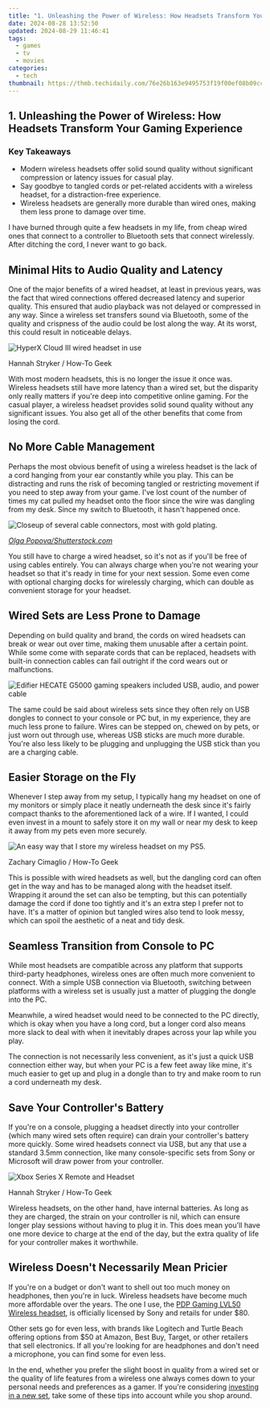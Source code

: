 ```yaml
---
title: "1. Unleashing the Power of Wireless: How Headsets Transform Your Gaming Experience"
date: 2024-08-28 13:52:50
updated: 2024-08-29 11:46:41
tags:
  - games
  - tv
  - movies
categories:
  - tech
thumbnail: https://thmb.techidaily.com/76e26b163e9495753f19f00ef08b09cc2666b4e5eaf0daac99a2adb1ba5e0f35.jpg
---
```


## 1. Unleashing the Power of Wireless: How Headsets Transform Your Gaming Experience

### Key Takeaways

* Modern wireless headsets offer solid sound quality without significant compression or latency issues for casual play.
* Say goodbye to tangled cords or pet-related accidents with a wireless headset, for a distraction-free experience.
* Wireless headsets are generally more durable than wired ones, making them less prone to damage over time.

 I have burned through quite a few headsets in my life, from cheap wired ones that connect to a controller to Bluetooth sets that connect wirelessly. After ditching the cord, I never want to go back.

##  Minimal Hits to Audio Quality and Latency

 One of the major benefits of a wired headset, at least in previous years, was the fact that wired connections offered decreased latency and superior quality. This ensured that audio playback was not delayed or compressed in any way. Since a wireless set transfers sound via Bluetooth, some of the quality and crispness of the audio could be lost along the way. At its worst, this could result in noticeable delays.

![HyperX Cloud III wired headset in use](https://static1.howtogeekimages.com/wordpress/wp-content/uploads/wm/2023/08/52972266623_7ebfdc2844_k.jpg) 

Hannah Stryker / How-To Geek

 With most modern headsets, this is no longer the issue it once was. Wireless headsets still have more latency than a wired set, but the disparity only really matters if you're deep into competitive online gaming. For the casual player, a wireless headset provides solid sound quality without any significant issues. You also get all of the other benefits that come from losing the cord.

##  No More Cable Management

 Perhaps the most obvious benefit of using a wireless headset is the lack of a cord hanging from your ear constantly while you play. This can be distracting and runs the risk of becoming tangled or restricting movement if you need to step away from your game. I've lost count of the number of times my cat pulled my headset onto the floor since the wire was dangling from my desk. Since my switch to Bluetooth, it hasn't happened once.

![Closeup of several cable connectors, most with gold plating.](https://static1.howtogeekimages.com/wordpress/wp-content/uploads/2022/05/various-cable-connectors-gold-plating.jpg) 

_[Olga Popova/Shutterstock.com](https://www.shutterstock.com/image-photo/group-audiovideo-cables-on-white-background-113585746)_

 You still have to charge a wired headset, so it's not as if you'll be free of using cables entirely. You can always charge when you're not wearing your headset so that it's ready in time for your next session. Some even come with optional charging docks for wirelessly charging, which can double as convenient storage for your headset.

##  Wired Sets are Less Prone to Damage

 Depending on build quality and brand, the cords on wired headsets can break or wear out over time, making them unusable after a certain point. While some come with separate cords that can be replaced, headsets with built-in connection cables can fail outright if the cord wears out or malfunctions.

![Edifier HECATE G5000 gaming speakers included USB, audio, and power cable](https://static1.howtogeekimages.com/wordpress/wp-content/uploads/2022/11/78dcb142.jpg) 

 The same could be said about wireless sets since they often rely on USB dongles to connect to your console or PC but, in my experience, they are much less prone to failure. Wires can be stepped on, chewed on by pets, or just worn out through use, whereas USB sticks are much more durable. You're also less likely to be plugging and unplugging the USB stick than you are a charging cable.

##  Easier Storage on the Fly

 Whenever I step away from my setup, I typically hang my headset on one of my monitors or simply place it neatly underneath the desk since it's fairly compact thanks to the aforementioned lack of a wire. If I wanted, I could even invest in a mount to safely store it on my wall or near my desk to keep it away from my pets even more securely.

![An easy way that I store my wireless headset on my PS5.](https://static1.howtogeekimages.com/wordpress/wp-content/uploads/2024/05/pxl_20240509_184751301-1.jpg) 

Zachary Cimaglio / How-To Geek

 This is possible with wired headsets as well, but the dangling cord can often get in the way and has to be managed along with the headset itself. Wrapping it around the set can also be tempting, but this can potentially damage the cord if done too tightly and it's an extra step I prefer not to have. It's a matter of opinion but tangled wires also tend to look messy, which can spoil the aesthetic of a neat and tidy desk.

##  Seamless Transition from Console to PC

 While most headsets are compatible across any platform that supports third-party headphones, wireless ones are often much more convenient to connect. With a simple USB connection via Bluetooth, switching between platforms with a wireless set is usually just a matter of plugging the dongle into the PC.

 Meanwhile, a wired headset would need to be connected to the PC directly, which is okay when you have a long cord, but a longer cord also means more slack to deal with when it inevitably drapes across your lap while you play.

 The connection is not necessarily less convenient, as it's just a quick USB connection either way, but when your PC is a few feet away like mine, it's much easier to get up and plug in a dongle than to try and make room to run a cord underneath my desk.

##  Save Your Controller's Battery

 If you're on a console, plugging a headset directly into your controller (which many wired sets often require) can drain your controller's battery more quickly. Some wired headsets connect via USB, but any that use a standard 3.5mm connection, like many console-specific sets from Sony or Microsoft will draw power from your controller.

![Xbox Series X Remote and Headset](https://static1.howtogeekimages.com/wordpress/wp-content/uploads/2023/05/52748765322_181ea49350_o.jpg) 

Hannah Stryker / How-To Geek

 Wireless headsets, on the other hand, have internal batteries. As long as they are charged, the strain on your controller is nil, which can ensure longer play sessions without having to plug it in. This does mean you'll have one more device to charge at the end of the day, but the extra quality of life for your controller makes it worthwhile.

##  Wireless Doesn't Necessarily Mean Pricier

 If you're on a budget or don't want to shell out too much money on headphones, then you're in luck. Wireless headsets have become much more affordable over the years. The one I use, the [PDP Gaming LVL50 Wireless headset](https://www.amazon.com/Wireless-Stereo-Headset-051-049-NA-LIC-playstation-4/dp/B07NJN4VJT/?tag=hotoge-20&ascsubtag=UUhtgUeUpU2003061&asc%5Frefurl=https%3A%2F%2Fwww.howtogeek.com%2Fwhy-i-prefer-wireless-headsets-for-gaming%2F&asc%5Fcampaign=Evergreen), is officially licensed by Sony and retails for under $80.

 Other sets go for even less, with brands like Logitech and Turtle Beach offering options from $50 at Amazon, Best Buy, Target, or other retailers that sell electronics. If all you're looking for are headphones and don't need a microphone, you can find some for even less.

 In the end, whether you prefer the slight boost in quality from a wired set or the quality of life features from a wireless one always comes down to your personal needs and preferences as a gamer. If you're considering [investing in a new set](https://ai-video-apps.techidaily.com/new-in-2024-top-rated-free-wmv-video-editing-software-with-splitting-features/), take some of these tips into account while you shop around.

<ins class="adsbygoogle"
     style="display:block"
     data-ad-format="autorelaxed"
     data-ad-client="ca-pub-7571918770474297"
     data-ad-slot="1223367746"></ins>



<ins class="adsbygoogle"
     style="display:block"
     data-ad-client="ca-pub-7571918770474297"
     data-ad-slot="8358498916"
     data-ad-format="auto"
     data-full-width-responsive="true"></ins>
